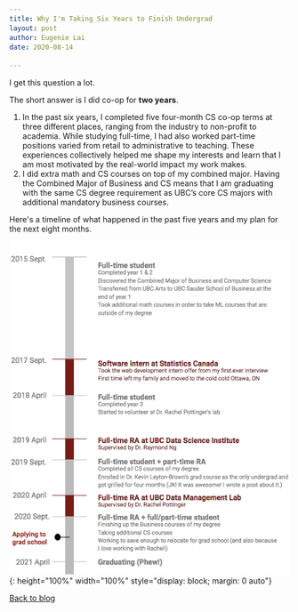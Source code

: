 ```yaml
---
title: Why I'm Taking Six Years to Finish Undergrad
layout: post
author: Eugenie Lai
date: 2020-08-14

---
```


I get this question a lot.

The short answer is I did co-op for **two years**.
1. In the past six years, I completed five four-month CS co-op terms at three different places, ranging from the industry to non-profit to academia. While studying full-time, I had also worked part-time positions varied from retail to administrative to teaching. These experiences collectively helped me shape my interests and learn that I am most motivated by the real-world impact my work makes.
2. I did extra math and CS courses on top of my combined major. Having the Combined Major of Business and CS means that I am graduating with the same CS degree requirement as UBC’s core CS majors with additional mandatory business courses.

Here's a timeline of what happened in the past five years and my plan for the next eight months. 

![alt text][what-happened]{: height="100%" width="100%" style="display: block; margin: 0 auto"}

[what-happened]: /assets/posts/timeline/what-happened.png "what-happened.png"

[Back to blog](../blog.html)